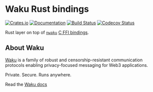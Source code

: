 # Waku Rust bindings

[![Crates.io][crates-badge]][crates-url]
[![Documentation][docs-badge]][docs-url]
[![Build Status][actions-badge]][actions-url]
[![Codecov Status][codecov-badge]][codecov-url]

[crates-badge]: https://img.shields.io/crates/v/waku-bindings.svg
[crates-url]: https://crates.io/crates/waku-bindings
[docs-badge]: https://docs.rs/waku-bindings/badge.svg
[docs-url]: https://docs.rs/waku-bindings
[actions-badge]: https://github.com/waku-org/waku-rust-bindings/workflows/CI/badge.svg
[actions-url]: https://github.com/waku-org/waku-rust-bindings/actions/workflows/main.yml?query=workflow%3ACI+branch%3Amaster
[codecov-badge]: https://codecov.io/github/waku-org/waku-rust-bindings/branch/main/graph/badge.svg?token=H4CQWRUCUS
[codecov-url]: https://codecov.io/github/waku-org/waku-rust-bindings

Rust layer on top of [`nwaku`](https://github.com/waku-org/nwaku) [C FFI bindings](https://github.com/waku-org/nwaku/blob/master/library/libwaku.h).


## About Waku

[Waku](https://waku.org/) is a family of robust and censorship-resistant communication protocols enabling privacy-focused messaging for Web3 applications.

Private. Secure. Runs anywhere.

Read the [Waku docs](https://docs.waku.org/)
